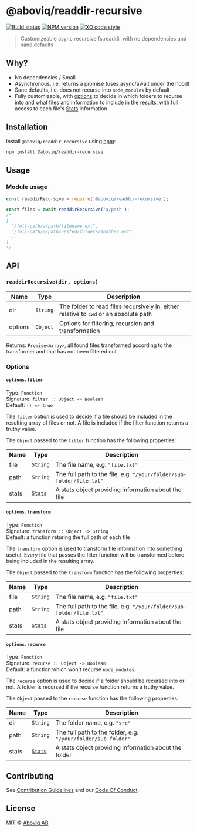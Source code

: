 # @aboviq/readdir-recursive

[![Build status][travis-image]][travis-url] [![NPM version][npm-image]][npm-url] [![XO code style][codestyle-image]][codestyle-url]

> Customizeable async recursive fs.readdir with no dependencies and sane defaults

## Why?

- No dependencies / Small
- Asynchronous, i.e. returns a promise (uses async/await under the hood)
- Sane defaults, i.e. does not recurse into `node_modules` by default
- Fully customizable, with [options](#options) to decide in which folders to recurse into and what files and information to include in the results, with full access to each file's [Stats][fs-stats] information

## Installation

Install `@aboviq/readdir-recursive` using [npm](https://www.npmjs.com/):

```bash
npm install @aboviq/readdir-recursive
```

## Usage

### Module usage

```javascript
const readdirRecursive = require('@aboviq/readdir-recursive');

const files = await readdirRecursive('a/path');
/*
[
  "/full-path/a/path/filename.ext",
  "/full-path/a/path/nested/folders/another.ext",
  ...
]
*/
```

## API

### `readdirRecursive(dir, options)`

| Name    | Type     | Description                                                                           |
| ------- | -------- | ------------------------------------------------------------------------------------- |
| dir     | `String` | The folder to read files recursively in, either relative to `cwd` or an absolute path |
| options | `Object` | Options for filtering, recursion and transformation                                   |

Returns: `Promise<Array>`, all found files transformed according to the transformer and that has not been filtered out

### Options

#### `options.filter`

Type: `Function`  
Signature: `filter :: Object -> Boolean`  
Default: `() => true`

The `filter` option is used to decide if a file should be included in the resulting array of files or not. A file is included if the filter function returns a truthy value.

The `Object` passed to the `filter` function has the following properties:

| Name  | Type                | Description                                                          |
| ----- | ------------------- | -------------------------------------------------------------------- |
| file  | `String`            | The file name, e.g. `"file.txt"`                                     |
| path  | `String`            | The full path to the file, e.g. `"/your/folder/sub-folder/file.txt"` |
| stats | [`Stats`][fs-stats] | A stats object providing information about the file                  |

#### `options.transform`

Type: `Function`  
Signature: `transform :: Object -> String`  
Default: a function returing the full path of each file

The `transform` option is used to transform file information into something useful. Every file that passes the filter function will be transformed before being included in the resulting array.

The `Object` passed to the `transform` function has the following properties:

| Name  | Type                | Description                                                          |
| ----- | ------------------- | -------------------------------------------------------------------- |
| file  | `String`            | The file name, e.g. `"file.txt"`                                     |
| path  | `String`            | The full path to the file, e.g. `"/your/folder/sub-folder/file.txt"` |
| stats | [`Stats`][fs-stats] | A stats object providing information about the file                  |

#### `options.recurse`

Type: `Function`  
Signature: `recurse :: Object -> Boolean`  
Default: a function which won't recurse `node_modules`

The `recurse` option is used to decide if a folder should be recursed into or not. A folder is recursed if the recurse function returns a truthy value.

The `Object` passed to the `recurse` function has the following properties:

| Name  | Type                | Description                                                   |
| ----- | ------------------- | ------------------------------------------------------------- |
| dir   | `String`            | The folder name, e.g. `"src"`                                 |
| path  | `String`            | The full path to the folder, e.g. `"/your/folder/sub-folder"` |
| stats | [`Stats`][fs-stats] | A stats object providing information about the folder         |

## Contributing

See [Contribution Guidelines](CONTRIBUTING.md) and our [Code Of Conduct](CODE_OF_CONDUCT.md).

## License

MIT © [Aboviq AB](https://www.aboviq.com/)

[npm-url]: https://npmjs.org/package/@aboviq/readdir-recursive
[npm-image]: https://badge.fury.io/js/@aboviq/readdir-recursive.svg
[travis-url]: https://travis-ci.org/aboviq/readdir-recursive
[travis-image]: https://travis-ci.org/aboviq/readdir-recursive.svg?branch=master
[codestyle-url]: https://github.com/xojs/xo
[codestyle-image]: https://img.shields.io/badge/code%20style-XO-5ed9c7.svg?style=flat
[fs-stats]: https://nodejs.org/docs/latest/api/fs.html#fs_class_fs_stats
